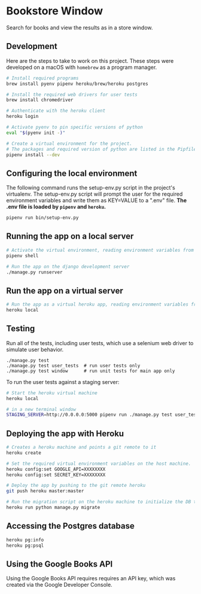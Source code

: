 # Bookstore Window

Search for books and view the results as in a store window.

## Development

Here are the steps to take to work on this project. These
steps were developed on a macOS with `homebrew` as a program
manager.

```bash
# Install required programs
brew install pyenv pipenv heroku/brew/heroku postgres

# Install the required web drivers for user tests
brew install chromedriver

# Authenticate with the heroku client
heroku login

# Activate pyenv to pin specific versions of python
eval "$(pyenv init -)"

# Create a virtual environment for the project.
# The packages and required version of python are listed in the Pipfile.
pipenv install --dev
```

## Configuring the local environment

The following command runs the setup-env.py script in the project's
virtualenv. The setup-env.py script will prompt the user for the required
environment variables and write them as KEY=VALUE to a ".env" file.
**The .env file is loaded by `pipenv` and `heroku`.**

```bash
pipenv run bin/setup-env.py
```

## Running the app on a local server

```bash
# Activate the virtual environment, reading environment variables from the ".env" file.
pipenv shell

# Run the app on the django development server
./manage.py runserver
```

## Run the app on a virtual server

```bash
# Run the app as a virtual heroku app, reading environment variables from the ".env" file.
heroku local
```

## Testing

Run all of the tests, including user tests, which use a selenium
web driver to simulate user behavior.

```
./manage.py test
./manage.py test user_tests  # run user tests only
./manage.py test window      # run unit tests for main app only
```

To run the user tests against a staging server:

```bash
# Start the heroku virtual machine
heroku local

# in a new terminal window
STAGING_SERVER=http://0.0.0.0:5000 pipenv run ./manage.py test user_tests
```

## Deploying the app with Heroku

```bash
# Creates a heroku machine and points a git remote to it
heroku create

# Set the required virtual environment variables on the host machine.
heroku config:set GOOGLE_API=XXXXXXXX
heroku config:set SECRET_KEY=XXXXXXXX

# Deploy the app by pushing to the git remote heroku
git push heroku master:master

# Run the migration script on the heroku machine to initialize the DB tables.
heroku run python manage.py migrate
```

## Accessing the Postgres database

```bash
heroku pg:info
heroku pg:psql
```

## Using the Google Books API

Using the Google Books API requires requires an API key, which was created via
the Google Developer Console.
